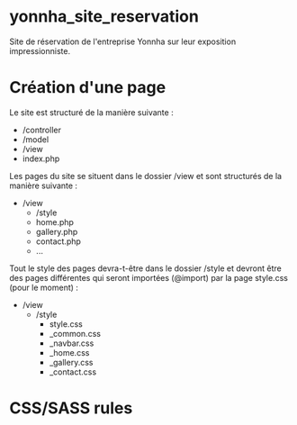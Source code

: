 # yonnha_site_reservation
Site de réservation de l'entreprise Yonnha sur leur exposition impressionniste.


# Création d'une page
Le site est structuré de la manière suivante :
- /controller
- /model
- /view
- index.php

Les pages du site se situent dans le dossier /view et sont structurés de la manière suivante :
- /view
  - /style
  - home.php
  - gallery.php
  - contact.php
  - ...
  
Tout le style des pages devra-t-être dans le dossier /style et devront être des pages différentes qui seront importées (@import) par la page style.css (pour le moment) :
- /view
  - /style
    - style.css
    - _common.css
    - _navbar.css
    - _home.css
    - _gallery.css
    - _contact.css

# CSS/SASS rules
